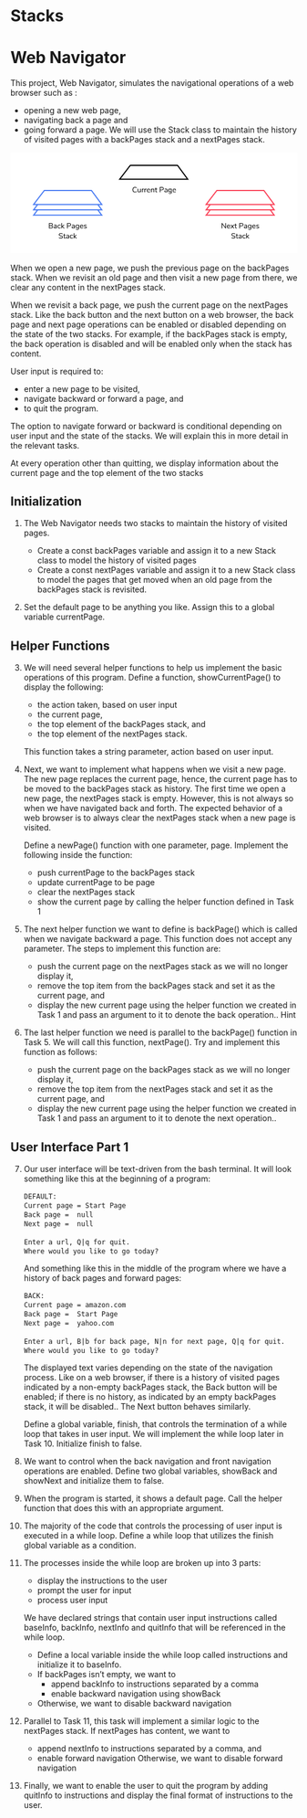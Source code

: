 # Stacks
# Web Navigator

This project, Web Navigator, simulates the navigational operations of a web browser such as :
* opening a new web page,
* navigating back a page and
* going forward a page. We will use the Stack class to maintain the history of visited pages with a backPages stack and a nextPages stack.

![](./img/Stacks.svg)

When we open a new page, we push the previous page on the backPages stack. When we revisit an old page and then visit a new page from there, we clear any content in the nextPages stack.

When we revisit a back page, we push the current page on the nextPages stack. Like the back button and the next button on a web browser, the back page and next page operations can be enabled or disabled depending on the state of the two stacks. For example, if the backPages stack is empty, the back operation is disabled and will be enabled only when the stack has content.

User input is required to:
* enter a new page to be visited,
* navigate backward or forward a page, and
* to quit the program.

The option to navigate forward or backward is conditional depending on user input and the state of the stacks. We will explain this in more detail in the relevant tasks.

At every operation other than quitting, we display information about the current page and the top element of the two stacks

## Initialization
1. The Web Navigator needs two stacks to maintain the history of visited pages.

    * Create a const backPages variable and assign it to a new Stack class to model the history of visited pages
    * Create a const nextPages variable and assign it to a new Stack class to model the pages that get moved when an old page from the backPages stack is revisited.
2. Set the default page to be anything you like. Assign this to a global variable currentPage.

## Helper Functions
3. We will need several helper functions to help us implement the basic operations of this program. Define a function, showCurrentPage() to display the following:
    * the action taken, based on user input
    * the current page,
    * the top element of the backPages stack, and
    * the top element of the nextPages stack.

    This function takes a string parameter, action based on user input.
4. Next, we want to implement what happens when we visit a new page. The new page replaces the current page, hence, the current page has to be moved to the backPages stack as history. The first time we open a new page, the nextPages stack is empty. However, this is not always so when we have navigated back and forth. The expected behavior of a web browser is to always clear the nextPages stack when a new page is visited.

    Define a newPage() function with one parameter, page. Implement the following inside the function:
    * push currentPage to the backPages stack
    * update currentPage to be page
    * clear the nextPages stack
    * show the current page by calling the helper function defined in Task 1

5. The next helper function we want to define is backPage() which is called when we navigate backward a page. This function does not accept any parameter. The steps to implement this function are:
    * push the current page on the nextPages stack as we will no longer display it,
    * remove the top item from the backPages stack and set it as the current page, and
    * display the new current page using the helper function we created in Task 1 and pass an argument to it to denote the back operation.. Hint
6. The last helper function we need is parallel to the backPage() function in Task 5. We will call this function, nextPage(). Try and implement this function as follows:
    * push the current page on the backPages stack as we will no longer display it,
    * remove the top item from the nextPages stack and set it as the current page, and
    * display the new current page using the helper function we created in Task 1 and pass an argument to it to denote the next operation..

## User Interface Part 1
7. Our user interface will be text-driven from the bash terminal. It will look something like this at the beginning of a program:
    ```
    DEFAULT:
    Current page = Start Page
    Back page =  null
    Next page =  null

    Enter a url, Q|q for quit.
    Where would you like to go today?
    ```

    And something like this in the middle of the program where we have a history of back pages and forward pages:
    ```
    BACK:
    Current page = amazon.com
    Back page =  Start Page
    Next page =  yahoo.com

    Enter a url, B|b for back page, N|n for next page, Q|q for quit.
    Where would you like to go today?
    ```

    The displayed text varies depending on the state of the navigation process. Like on a web browser, if there is a history of visited pages indicated by a non-empty backPages stack, the Back button will be enabled; if there is no history, as indicated by an empty backPages stack, it will be disabled.. The Next button behaves similarly.

    Define a global variable, finish, that controls the termination of a while loop that takes in user input. We will implement the while loop later in Task 10. Initialize finish to false.
8. We want to control when the back navigation and front navigation operations are enabled. Define two global variables, showBack and showNext and initialize them to false.
9. When the program is started, it shows a default page. Call the helper function that does this with an appropriate argument.
10. The majority of the code that controls the processing of user input is executed in a while loop. Define a while loop that utilizes the finish global variable as a condition.
11. The processes inside the while loop are broken up into 3 parts:
    * display the instructions to the user
    * prompt the user for input
    * process user input

    We have declared strings that contain user input instructions called baseInfo, backInfo, nextInfo and quitInfo that will be referenced in the while loop.

    * Define a local variable inside the while loop called instructions and initialize it to baseInfo.
    * If backPages isn’t empty, we want to
        * append backInfo to instructions separated by a comma
        * enable backward navigation using showBack
    * Otherwise, we want to disable backward navigation
12. Parallel to Task 11, this task will implement a similar logic to the nextPages stack. If nextPages has content, we want to
    * append nextInfo to instructions separated by a comma, and
    * enable forward navigation Otherwise, we want to disable forward navigation
13. Finally, we want to enable the user to quit the program by adding quitInfo to instructions and display the final format of instructions to the user.
